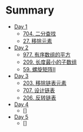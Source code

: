 # Summary

- [Day 1](./day1.md)
  - [704. 二分查找](./day1/lc704.md)
  - [27. 移除元素](./day1/lc27.md)
- [Day 2](./day2.md)
  - [977. 有序数组的平方](./day2/lc977.md)
  - [209. 长度最小的子数组](./day2/lc209.md)
  - [59. 螺旋矩阵II](./day2/lc59.md)
- [Day 3](./day3.md)
  - [203. 移除链表元素](./day3/lc203.md)
  - [707. 设计链表](./day3/lc707.md)
  - [206. 反转链表](./day3/lc206.md)
- [Day 4](./day4.md)
  - []
- [Day 5](./day5.md)
  - []